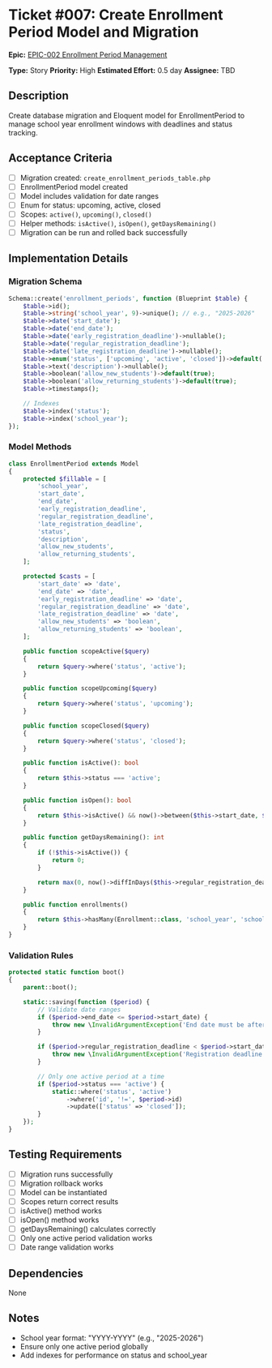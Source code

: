 # Ticket #007: Create Enrollment Period Model and Migration

**Epic:** [EPIC-002 Enrollment Period Management](./EPIC-002-enrollment-period-management.md)

**Type:** Story
**Priority:** High
**Estimated Effort:** 0.5 day
**Assignee:** TBD

## Description

Create database migration and Eloquent model for EnrollmentPeriod to manage school year enrollment windows with deadlines and status tracking.

## Acceptance Criteria

- [ ] Migration created: `create_enrollment_periods_table.php`
- [ ] EnrollmentPeriod model created
- [ ] Model includes validation for date ranges
- [ ] Enum for status: upcoming, active, closed
- [ ] Scopes: `active()`, `upcoming()`, `closed()`
- [ ] Helper methods: `isActive()`, `isOpen()`, `getDaysRemaining()`
- [ ] Migration can be run and rolled back successfully

## Implementation Details

### Migration Schema

```php
Schema::create('enrollment_periods', function (Blueprint $table) {
    $table->id();
    $table->string('school_year', 9)->unique(); // e.g., "2025-2026"
    $table->date('start_date');
    $table->date('end_date');
    $table->date('early_registration_deadline')->nullable();
    $table->date('regular_registration_deadline');
    $table->date('late_registration_deadline')->nullable();
    $table->enum('status', ['upcoming', 'active', 'closed'])->default('upcoming');
    $table->text('description')->nullable();
    $table->boolean('allow_new_students')->default(true);
    $table->boolean('allow_returning_students')->default(true);
    $table->timestamps();

    // Indexes
    $table->index('status');
    $table->index('school_year');
});
```

### Model Methods

```php
class EnrollmentPeriod extends Model
{
    protected $fillable = [
        'school_year',
        'start_date',
        'end_date',
        'early_registration_deadline',
        'regular_registration_deadline',
        'late_registration_deadline',
        'status',
        'description',
        'allow_new_students',
        'allow_returning_students',
    ];

    protected $casts = [
        'start_date' => 'date',
        'end_date' => 'date',
        'early_registration_deadline' => 'date',
        'regular_registration_deadline' => 'date',
        'late_registration_deadline' => 'date',
        'allow_new_students' => 'boolean',
        'allow_returning_students' => 'boolean',
    ];

    public function scopeActive($query)
    {
        return $query->where('status', 'active');
    }

    public function scopeUpcoming($query)
    {
        return $query->where('status', 'upcoming');
    }

    public function scopeClosed($query)
    {
        return $query->where('status', 'closed');
    }

    public function isActive(): bool
    {
        return $this->status === 'active';
    }

    public function isOpen(): bool
    {
        return $this->isActive() && now()->between($this->start_date, $this->end_date);
    }

    public function getDaysRemaining(): int
    {
        if (!$this->isActive()) {
            return 0;
        }

        return max(0, now()->diffInDays($this->regular_registration_deadline, false));
    }

    public function enrollments()
    {
        return $this->hasMany(Enrollment::class, 'school_year', 'school_year');
    }
}
```

### Validation Rules

```php
protected static function boot()
{
    parent::boot();

    static::saving(function ($period) {
        // Validate date ranges
        if ($period->end_date <= $period->start_date) {
            throw new \InvalidArgumentException('End date must be after start date.');
        }

        if ($period->regular_registration_deadline < $period->start_date) {
            throw new \InvalidArgumentException('Registration deadline must be within period dates.');
        }

        // Only one active period at a time
        if ($period->status === 'active') {
            static::where('status', 'active')
                ->where('id', '!=', $period->id)
                ->update(['status' => 'closed']);
        }
    });
}
```

## Testing Requirements

- [ ] Migration runs successfully
- [ ] Migration rollback works
- [ ] Model can be instantiated
- [ ] Scopes return correct results
- [ ] isActive() method works
- [ ] isOpen() method works
- [ ] getDaysRemaining() calculates correctly
- [ ] Only one active period validation works
- [ ] Date range validation works

## Dependencies

None

## Notes

- School year format: "YYYY-YYYY" (e.g., "2025-2026")
- Ensure only one active period globally
- Add indexes for performance on status and school_year
